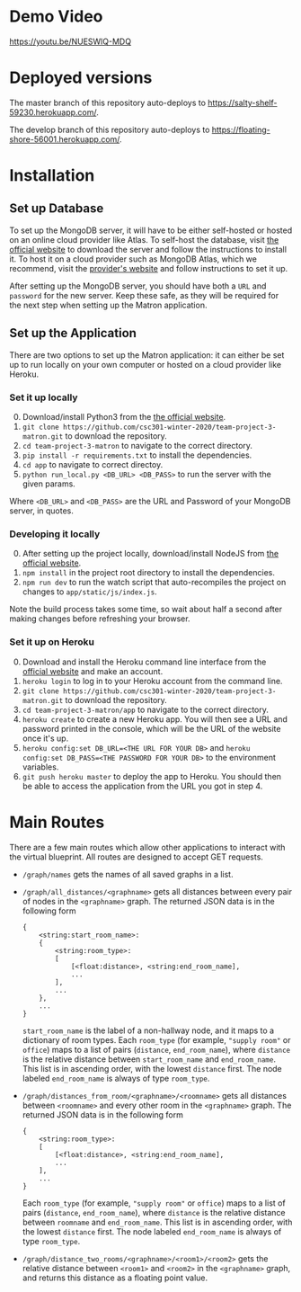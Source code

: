 # Demo Video

https://youtu.be/NUESWlQ-MDQ

# Deployed versions

The master branch of this repository auto-deploys to https://salty-shelf-59230.herokuapp.com/.

The develop branch of this repository auto-deploys to https://floating-shore-56001.herokuapp.com/.

# Installation

## Set up Database

To set up the MongoDB server, it will have to be either self-hosted or hosted on an online cloud provider like Atlas. 
To self-host the database, visit [the official website](https://www.mongodb.com/download-center/community) to download the server and follow the instructions to install it.
To host it on a cloud provider such as MongoDB Atlas, which we recommend, visit the [provider's website](https://www.mongodb.com/download-center/cloud) and follow instructions to set it up.

After setting up the MongoDB server, you should have both a `URL` and `password` for the new server. Keep these safe, as they will be required for the next step when setting up the Matron application.

## Set up the Application

There are two options to set up the Matron application: it can either be set up to run locally on your own computer or hosted on a cloud provider like Heroku.

### Set it up locally

0. Download/install Python3 from the [the official website](https://www.python.org/downloads/).
1. `git clone https://github.com/csc301-winter-2020/team-project-3-matron.git` to download the repository.
2. `cd team-project-3-matron` to navigate to the correct directory.
3. `pip install -r requirements.txt` to install the dependencies.
4. `cd app` to navigate to correct directoy.
5. `python run_local.py <DB_URL> <DB_PASS>` to run the server with the given params.

Where `<DB_URL>` and `<DB_PASS>` are the URL and Password of your MongoDB server, in quotes.

### Developing it locally

0. After setting up the project locally, download/install NodeJS from [the official website](https://nodejs.org/en/).
1. `npm install` in the project root directory to install the dependencies.
2. `npm run dev` to run the watch script that auto-recompiles the project on changes to `app/static/js/index.js`.

Note the build process takes some time, so wait about half a second after making changes before refreshing your browser.

### Set it up on Heroku

0. Download and install the Heroku command line interface from the [official website](https://devcenter.heroku.com/articles/heroku-cli#download-and-install) and make an account.
1. `heroku login` to log in to your Heroku account from the command line.
2. `git clone https://github.com/csc301-winter-2020/team-project-3-matron.git` to download the repository.
3. `cd team-project-3-matron/app` to navigate to the correct directory.
4. `heroku create` to create a new Heroku app. You will then see a URL and password printed in the console, which will be the URL of the website once it's up.
5. `heroku config:set DB_URL=<THE URL FOR YOUR DB>` and `heroku config:set DB_PASS=<THE PASSWORD FOR YOUR DB>` to the environment variables.
6. `git push heroku master` to deploy the app to Heroku. You should then be able to access the application from the URL you got in step 4.

# Main Routes

There are a few main routes which allow other applications to interact with the virtual blueprint. All routes are designed to accept GET requests.

* `/graph/names` gets the names of all saved graphs in a list.
 
* `/graph/all_distances/<graphname>` gets all distances between every pair of nodes in the `<graphname>` graph. The returned JSON data is in the following form
    ```
    {
        <string:start_room_name>:
        {
            <string:room_type>:
            [
                [<float:distance>, <string:end_room_name],
                ...
            ],
            ...
        },
        ...
    }
    ```
    `start_room_name` is the label of a non-hallway node, and it maps to a dictionary of room types. Each `room_type` (for example, `"supply room"` or `office`) maps to a list of pairs (`distance`, `end_room_name`), where `distance` is the relative distance between `start_room_name` and `end_room_name`. This list is in ascending order, with the lowest `distance` first. The node labeled `end_room_name` is always of type `room_type`. 
 
* `/graph/distances_from_room/<graphname>/<roomname>` gets all distances between `<roomname>` and every other room in the `<graphname>` graph. The returned JSON data is in the following form
    ```
    {
        <string:room_type>:
        [
            [<float:distance>, <string:end_room_name],
            ...
        ],
        ...
    }
    ```
    Each `room_type` (for example, `"supply room"` or `office`) maps to a list of pairs (`distance`, `end_room_name`), where `distance` is the relative distance between `roomname` and `end_room_name`. This list is in ascending order, with the lowest `distance` first. The node labeled `end_room_name` is always of type `room_type`.
 
* `/graph/distance_two_rooms/<graphname>/<room1>/<room2>` gets the relative distance between `<room1>` and `<room2>` in the `<graphname>` graph, and returns this distance as a floating point value.
